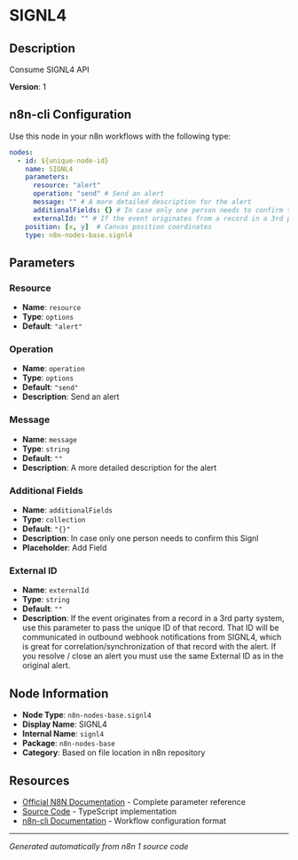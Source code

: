 # SIGNL4

## Description

Consume SIGNL4 API

**Version**: 1

## n8n-cli Configuration

Use this node in your n8n workflows with the following type:

```yaml
nodes:
  - id: ${unique-node-id}
    name: SIGNL4
    parameters:
      resource: "alert"
      operation: "send" # Send an alert
      message: "" # A more detailed description for the alert
      additionalFields: {} # In case only one person needs to confirm this Signl
      externalId: "" # If the event originates from a record in a 3rd party system, use this parameter to pass the unique ID of that record. That ID will be communicated in outbound webhook notifications from SIGNL4, which is great for correlation/synchronization of that record with the alert. If you resolve / close an alert you must use the same External ID as in the original alert.
    position: [x, y]  # Canvas position coordinates
    type: n8n-nodes-base.signl4
```

## Parameters

### Resource

- **Name**: `resource`
- **Type**: `options`
- **Default**: `"alert"`

### Operation

- **Name**: `operation`
- **Type**: `options`
- **Default**: `"send"`
- **Description**: Send an alert

### Message

- **Name**: `message`
- **Type**: `string`
- **Default**: `""`
- **Description**: A more detailed description for the alert

### Additional Fields

- **Name**: `additionalFields`
- **Type**: `collection`
- **Default**: `"{}"`
- **Description**: In case only one person needs to confirm this Signl
- **Placeholder**: Add Field

### External ID

- **Name**: `externalId`
- **Type**: `string`
- **Default**: `""`
- **Description**: If the event originates from a record in a 3rd party system, use this parameter to pass the unique ID of that record. That ID will be communicated in outbound webhook notifications from SIGNL4, which is great for correlation/synchronization of that record with the alert. If you resolve / close an alert you must use the same External ID as in the original alert.


## Node Information

- **Node Type**: `n8n-nodes-base.signl4`
- **Display Name**: SIGNL4
- **Internal Name**: `signl4`
- **Package**: `n8n-nodes-base`
- **Category**: Based on file location in n8n repository

## Resources

- [Official N8N Documentation](https://docs.n8n.io/integrations/builtin/app-nodes/n8n-nodes-base.signl4/) - Complete parameter reference
- [Source Code](https://github.com/n8n-io/n8n/blob/master/packages/nodes-base/nodes/Signl4/Signl4.node.ts) - TypeScript implementation
- [n8n-cli Documentation](https://github.com/edenreich/n8n-cli) - Workflow configuration format

---
*Generated automatically from n8n 1 source code*
